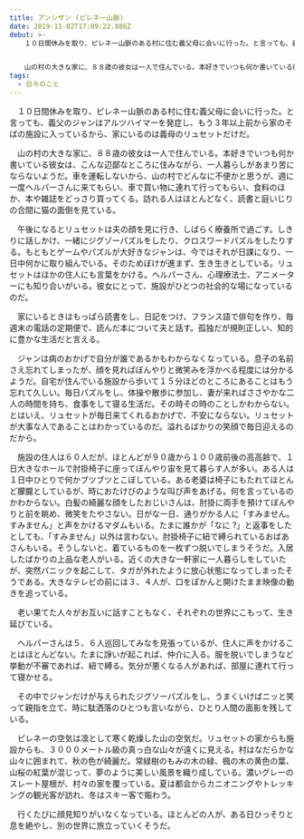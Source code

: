 ```yaml
---
title: アンシザン (ピレネー山脈)
date: 2019-11-02T17:09:22.886Z
debut: >-
  　１０日間休みを取り、ピレネー山脈のある村に住む義父母に会いに行った。と言っても、義父のジャンはアルツハイマーを発症し、もう３年以上前から家のそばの施設に入っているから、家にいるのは義母のリュセットだけだ。


  　山の村の大きな家に、８８歳の彼女は一人で住んでいる。本好きでいつも何か書いている彼女は、こんな辺鄙なところに住みながら、一人暮らしがあまり苦にならないようだ。車を運転しないから、山の村でどんなに不便かと思うが、週に一度ヘルパーさんに来てもらい、車で買い物に連れて行ってもらい、食料のほか、本や雑誌をどっさり買ってくる。訪れる人はほとんどなく、読書と庭いじりの合間に猫の面倒を見ている。
tags:
  - 日々のこと
---
```

　１０日間休みを取り、ピレネー山脈のある村に住む義父母に会いに行った。と言っても、義父のジャンはアルツハイマーを発症し、もう３年以上前から家のそばの施設に入っているから、家にいるのは義母のリュセットだけだ。

　山の村の大きな家に、８８歳の彼女は一人で住んでいる。本好きでいつも何か書いている彼女は、こんな辺鄙なところに住みながら、一人暮らしがあまり苦にならないようだ。車を運転しないから、山の村でどんなに不便かと思うが、週に一度ヘルパーさんに来てもらい、車で買い物に連れて行ってもらい、食料のほか、本や雑誌をどっさり買ってくる。訪れる人はほとんどなく、読書と庭いじりの合間に猫の面倒を見ている。

　午後になるとリュセットは夫の顔を見に行き、しばらく療養所で過ごす。しきりに話しかけ、一緒にジグゾーパズルをしたり、クロスワードパズルをしたりする。もともとゲームやパズルが大好きなジャンは、今ではそれが日課になり、一日中何かに取り組んでいる。そのためぼけが進まず、生き生きとしている。リュセットはほかの住人にも言葉をかける。ヘルパーさん、心理療法士、アニメーターにも知り合いがいる。彼女にとって、施設がひとつの社会的な場になっているのだ。

　家にいるときはもっぱら読書をし、日記をつけ、フランス語で俳句を作り、毎週末の電話の定期便で、読んだ本について夫と話す。孤独だが規則正しい、知的に豊かな生活だと言える。

　ジャンは病のおかげで自分が誰であるかもわからなくなっている。息子の名前さえ忘れてしまったが、顔を見ればぼんやりと微笑みを浮かべる程度には分かるようだ。自宅が住んでいる施設から歩いて１５分ほどのところにあることはもう忘れて久しい。毎日パズルをし、体操や散歩に参加し、妻が来ればささやかな二人の時間を持ち、食事をして寝る生活だ。その時その時のことしかわからない。とはいえ、リュセットが毎日来てくれるおかげで、不安にならない。リュセットが大事な人であることはわかっているのだ。溢れるばかりの笑顔で毎日迎えるのだから。

　施設の住人は６０人だが、ほとんどが９０歳から１００歳前後の高高齢で、１日大きなホールで肘掛椅子に座ってぼんやり宙を見て暮らす人が多い。ある人は１日中ひとりで何かブツブツとこぼしている。ある老婆は椅子にもたれてほとんど朦朧としているが、時におたけびのような叫び声をあげる。何を言っているのかわからない。白髪の綺麗な顔をしたおじいさんは、肘掛に両手を預けてぼんやりと前を眺め、微笑をたやさない。日がな一日、通りがかる人に「すみません。すみません」と声をかけるマダムもいる。たまに誰かが「なに ?」と返事をしたとしても、「すみません」以外は言わない。肘掛椅子に紐で縛られているおばあさんもいる。そうしないと、着ているものを一枚ずつ脱いでしまうそうだ。入居したばかりの上品な老人がいる。近くの大きな一軒家に一人暮らしをしていたが、突然パニックを起こして、タガが外れたように放心状態になってしまったそうである。大きなテレビの前には３、４人が、口をぽかんと開けたまま映像の動きを追っている。

　老い果てた人々がお互いに話すこともなく、それぞれの世界にこもって、生き延びている。

　ヘルパーさんは５、６人巡回してみなを見張っているが、住人に声をかけることはほとんどない。たまに諍いが起これば、仲介に入る。服を脱いでしまうなど挙動が不審であれば、紐で縛る。気分が悪くなる人があれば、部屋に連れて行って寝かせる。

　その中でジャンだけが与えられたジグソーパズルをし、うまくいけばニッと笑って親指を立て、時に駄洒落のひとつも言いながら、ひとり人間の面影を残している。

　ピレネーの空気は凛として寒く乾燥した山の空気だ。リュセットの家からも施設からも、３０００メートル級の真っ白な山々が遠くに見える。村はなだらかな山々に囲まれて、秋の色が綺麗だ。常緑樹のもみの木の緑、楓の木の黄色の葉、山桜の紅葉が混じって、夢のように美しい風景を織り成している。濃いグレーのスレート屋根が、村々の家を覆っている。夏は都会からカニオニングやトレッキングの観光客が訪れ、冬はスキー客で賑わう。

　行くたびに顔見知りがいなくなっている。ほとんどの人が、ある日ひっそりと息を絶やし、別の世界に旅立っていくそうだ。
